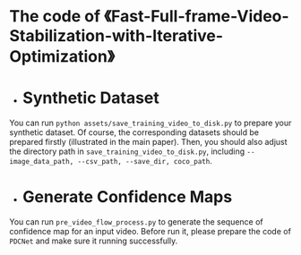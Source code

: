 # The code of 《Fast-Full-frame-Video-Stabilization-with-Iterative-Optimization》


* # Synthetic Dataset
You can run ```python assets/save_training_video_to_disk.py``` to prepare your synthetic dataset. Of course, the corresponding datasets should be prepared firstly (illustrated in the main paper). Then, you should also adjust the directory path in ```save_training_video_to_disk.py```, including ```--image_data_path, --csv_path, --save_dir, coco_path```.

* # Generate Confidence Maps
You can run ```pre_video_flow_process.py``` to generate the sequence of confidence map for an input video. Before run it, please prepare the code of ```PDCNet``` and make sure it running successfully.
